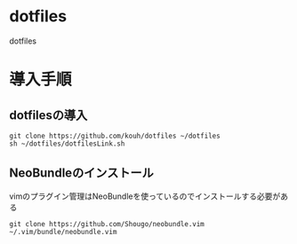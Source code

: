 # dotfiles
dotfiles


# 導入手順

## dotfilesの導入

```
git clone https://github.com/kouh/dotfiles ~/dotfiles
sh ~/dotfiles/dotfilesLink.sh
```

## NeoBundleのインストール

vimのプラグイン管理はNeoBundleを使っているのでインストールする必要がある

```
git clone https://github.com/Shougo/neobundle.vim ~/.vim/bundle/neobundle.vim
```


